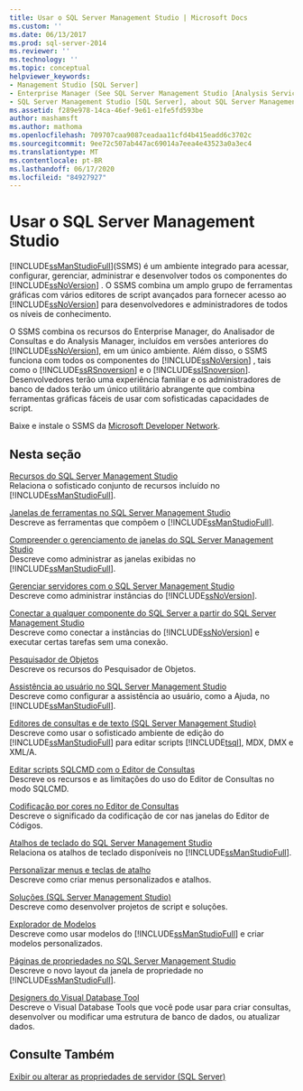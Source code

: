 ```yaml
---
title: Usar o SQL Server Management Studio | Microsoft Docs
ms.custom: ''
ms.date: 06/13/2017
ms.prod: sql-server-2014
ms.reviewer: ''
ms.technology: ''
ms.topic: conceptual
helpviewer_keywords:
- Management Studio [SQL Server]
- Enterprise Manager (See SQL Server Management Studio [Analysis Services])
- SQL Server Management Studio [SQL Server], about SQL Server Management Studio
ms.assetid: f289e978-14ca-46ef-9e61-e1fe5fd593be
author: mashamsft
ms.author: mathoma
ms.openlocfilehash: 709707caa9087ceadaa11cfd4b415eadd6c3702c
ms.sourcegitcommit: 9ee72c507ab447ac69014a7eea4e43523a0a3ec4
ms.translationtype: MT
ms.contentlocale: pt-BR
ms.lasthandoff: 06/17/2020
ms.locfileid: "84927927"
---
```

# <a name="use-sql-server-management-studio"></a>Usar o SQL Server Management Studio
  [!INCLUDE[ssManStudioFull](../includes/ssmanstudiofull-md.md)](SSMS) é um ambiente integrado para acessar, configurar, gerenciar, administrar e desenvolver todos os componentes do [!INCLUDE[ssNoVersion](../includes/ssnoversion-md.md)] . O SSMS combina um amplo grupo de ferramentas gráficas com vários editores de script avançados para fornecer acesso ao [!INCLUDE[ssNoVersion](../includes/ssnoversion-md.md)] para desenvolvedores e administradores de todos os níveis de conhecimento.  
  
 O SSMS combina os recursos do Enterprise Manager, do Analisador de Consultas e do Analysis Manager, incluídos em versões anteriores do [!INCLUDE[ssNoVersion](../includes/ssnoversion-md.md)], em um único ambiente. Além disso, o SSMS funciona com todos os componentes do [!INCLUDE[ssNoVersion](../includes/ssnoversion-md.md)] , tais como o [!INCLUDE[ssRSnoversion](../includes/ssrsnoversion-md.md)] e o [!INCLUDE[ssISnoversion](../includes/ssisnoversion-md.md)]. Desenvolvedores terão uma experiência familiar e os administradores de banco de dados terão um único utilitário abrangente que combina ferramentas gráficas fáceis de usar com sofisticadas capacidades de script.  
  
 Baixe e instale o SSMS da [Microsoft Developer Network](https://msdn.microsoft.com/library/dn434042.aspx).  
  
## <a name="in-this-section"></a>Nesta seção  
 [Recursos do SQL Server Management Studio](features-in-sql-server-management-studio.md)  
 Relaciona o sofisticado conjunto de recursos incluído no [!INCLUDE[ssManStudioFull](../includes/ssmanstudiofull-md.md)].  
  
 [Janelas de ferramentas no SQL Server Management Studio](../ssms/tool-windows-in-sql-server-management-studio.md)  
 Descreve as ferramentas que compõem o [!INCLUDE[ssManStudioFull](../includes/ssmanstudiofull-md.md)].  
  
 [Compreender o gerenciamento de janelas do SQL Server Management Studio](../ssms/understand-sql-server-management-studio-windows-management.md)  
 Descreve como administrar as janelas exibidas no [!INCLUDE[ssManStudioFull](../includes/ssmanstudiofull-md.md)].  
  
 [Gerenciar servidores com o SQL Server Management Studio](../ssms/administer-servers-with-sql-server-management-studio.md)  
 Descreve como administrar instâncias do [!INCLUDE[ssNoVersion](../includes/ssnoversion-md.md)].  
  
 [Conectar a qualquer componente do SQL Server a partir do SQL Server Management Studio](../ssms/f1-help/connect-to-any-sql-server-component-from-sql-server-management-studio.md)  
 Descreve como conectar a instâncias do [!INCLUDE[ssNoVersion](../includes/ssnoversion-md.md)] e executar certas tarefas sem uma conexão.  
  
 [Pesquisador de Objetos](../ssms/object/object-explorer.md)  
 Descreve os recursos do Pesquisador de Objetos.  
  
 [Assistência ao usuário no SQL Server Management Studio](../ssms/user-assistance-in-sql-server-management-studio.md)  
 Descreve como configurar a assistência ao usuário, como a Ajuda, no [!INCLUDE[ssManStudioFull](../includes/ssmanstudiofull-md.md)].  
  
 [Editores de consultas e de texto &#40;SQL Server Management Studio&#41;](../relational-databases/scripting/query-and-text-editors-sql-server-management-studio.md)  
 Descreve como usar o sofisticado ambiente de edição do [!INCLUDE[ssManStudioFull](../includes/ssmanstudiofull-md.md)] para editar scripts [!INCLUDE[tsql](../includes/tsql-md.md)], MDX, DMX e XML/A.  
  
 [Editar scripts SQLCMD com o Editor de Consultas](../relational-databases/scripting/edit-sqlcmd-scripts-with-query-editor.md)  
 Descreve os recursos e as limitações do uso do Editor de Consultas no modo SQLCMD.  
  
 [Codificação por cores no Editor de Consultas](../relational-databases/scripting/color-coding-in-query-editors.md)  
 Descreve o significado da codificação de cor nas janelas do Editor de Códigos.  
  
 [Atalhos de teclado do SQL Server Management Studio](../ssms/sql-server-management-studio-keyboard-shortcuts.md)  
 Relaciona os atalhos de teclado disponíveis no [!INCLUDE[ssManStudioFull](../includes/ssmanstudiofull-md.md)].  
  
 [Personalizar menus e teclas de atalho](../ssms/customize-menus-and-shortcut-keys.md)  
 Descreve como criar menus personalizados e atalhos.  
  
 [Soluções &#40;SQL Server Management Studio&#41;](../ssms/solution/solutions-sql-server-management-studio.md)  
 Descreve como desenvolver projetos de script e soluções.  
  
 [Explorador de Modelos](../ssms/template/template-explorer.md)  
 Descreve como usar modelos do [!INCLUDE[ssManStudioFull](../includes/ssmanstudiofull-md.md)] e criar modelos personalizados.  
  
 [Páginas de propriedades no SQL Server Management Studio](../ssms/property-pages-in-sql-server-management-studio.md)  
 Descreve o novo layout da janela de propriedade no [!INCLUDE[ssManStudioFull](../includes/ssmanstudiofull-md.md)].  
  
 [Designers do Visual Database Tool](../ssms/visual-db-tools/visual-database-tool-designers.md)  
 Descreve o Visual Database Tools que você pode usar para criar consultas, desenvolver ou modificar uma estrutura de banco de dados, ou atualizar dados.  
  
## <a name="see-also"></a>Consulte Também  
 [Exibir ou alterar as propriedades de servidor &#40;SQL Server&#41;](configure-windows/view-or-change-server-properties-sql-server.md)  
  
  

